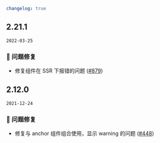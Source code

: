 ```yaml
changelog: true
```

## 2.21.1

`2022-03-25`

### 🐛 问题修复

- 修复组件在 SSR 下报错的问题 ([#879](https://github.com/mb-design/mb-design-vue/pull/879))


## 2.12.0

`2021-12-24`

### 🐛 问题修复

- 修复与 anchor 组件组合使用，显示 warning 的问题 ([#448](https://github.com/mb-design/mb-design-vue/pull/448))

